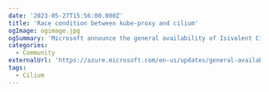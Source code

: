 ```yaml
---
date: '2023-05-27T15:56:00.000Z'
title: 'Race condition between kube-proxy and cilium'
ogImage: ogimage.jpg
ogSummary: 'Microsoft announce the general availability of Isivalent Cilium enterprise on the Azure marketplace'
categories:
  - Community
externalUrl: 'https://azure.microsoft.com/en-us/updates/general-availability-isovalent-cilium-enterprise-through-azure-marketplace/'
tags:
  - Cilium
---
```


